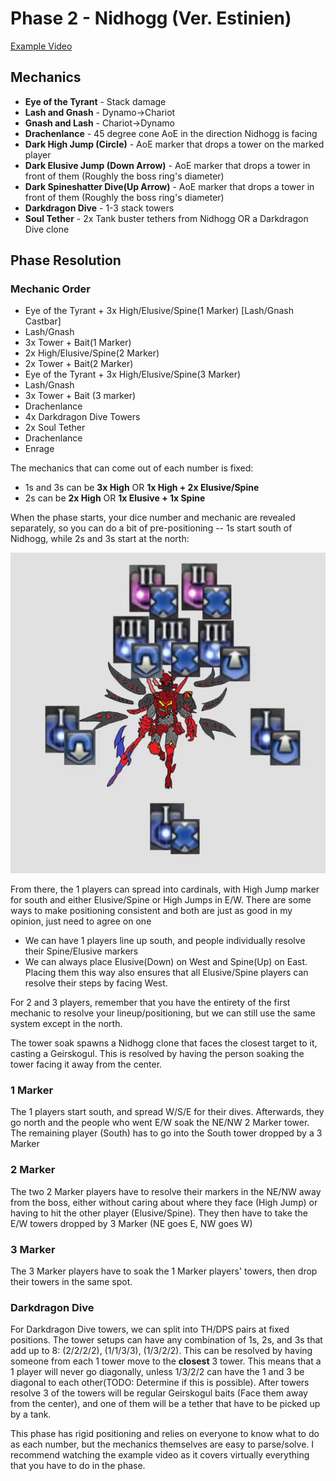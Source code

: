 # Phase 2 - Nidhogg (Ver. Estinien)

[Example Video](https://www.youtube.com/watch?v=JQr73hyralc)

## Mechanics

* **Eye of the Tyrant** - Stack damage
* **Lash and Gnash** - Dynamo->Chariot
* **Gnash and Lash** - Chariot->Dynamo
* **Drachenlance** - 45 degree cone AoE in the direction Nidhogg is facing
* **Dark High Jump (Circle)** - AoE marker that drops a tower on the marked player
* **Dark Elusive Jump (Down Arrow)** - AoE marker that drops a tower in front of them (Roughly the boss ring's diameter)
* **Dark Spineshatter Dive(Up Arrow)** - AoE marker that drops a tower in front of them (Roughly the boss ring's diameter)
* **Darkdragon Dive** - 1-3 stack towers
* **Soul Tether** - 2x Tank buster tethers from Nidhogg OR a Darkdragon Dive clone

## Phase Resolution

### Mechanic Order
* Eye of the Tyrant + 3x High/Elusive/Spine(1 Marker) [Lash/Gnash Castbar]
* Lash/Gnash
* 3x Tower + Bait(1 Marker)
* 2x High/Elusive/Spine(2 Marker)
* 2x Tower + Bait(2 Marker)
* Eye of the Tyrant + 3x High/Elusive/Spine(3 Marker)
* Lash/Gnash
* 3x Tower + Bait (3 marker)
* Drachenlance
* 4x Darkdragon Dive Towers
* 2x Soul Tether
* Drachenlance
* Enrage

The mechanics that can come out of each number is fixed:
* 1s and 3s can be **3x High** OR **1x High + 2x Elusive/Spine**
* 2s can be **2x High** OR **1x Elusive + 1x Spine**

When the phase starts, your dice number and mechanic are revealed separately, so you can do a bit of pre-positioning -- 1s start south of Nidhogg, while 2s and 3s start at the north:

![Starting spots for dice](/img/dice-pos.png)

From there, the 1 players can spread into cardinals, with High Jump marker for south and either Elusive/Spine or High Jumps in E/W. There are some ways to make positioning consistent and both are just as good in my opinion, just need to agree on one

* We can have 1 players line up south, and people individually resolve their Spine/Elusive markers
* We can always place Elusive(Down) on West and Spine(Up) on East. Placing them this way also ensures that all Elusive/Spine players can resolve their steps by facing West.

For 2 and 3 players, remember that you have the entirety of the first mechanic to resolve your lineup/positioning, but we can still use the same system except in the north.

The tower soak spawns a Nidhogg clone that faces the closest target to it, casting a Geirskogul. This is resolved by having the person soaking the tower facing it away from the center.

### 1 Marker
The 1 players start south, and spread W/S/E for their dives. Afterwards, they go north and the people who went E/W soak the NE/NW 2 Marker tower. The remaining player (South) has to go into the South tower dropped by a 3 Marker

### 2 Marker
The two 2 Marker players have to resolve their markers in the NE/NW away from the boss, either without caring about where they face (High Jump) or having to hit the other player (Elusive/Spine). They then have to take the E/W towers dropped by 3 Marker (NE goes E, NW goes W)

### 3 Marker
The 3 Marker players have to soak the 1 Marker players' towers, then drop their towers in the same spot.

### Darkdragon Dive

For Darkdragon Dive towers, we can split into TH/DPS pairs at fixed positions. The tower setups can have any combination of 1s, 2s, and 3s that add up to 8: (2/2/2/2), (1/1/3/3), (1/3/2/2). This can be resolved by having someone from each 1 tower move to the **closest** 3 tower. This means that a 1 player will never go diagonally, unless 1/3/2/2 can have the 1 and 3 be diagonal to each other(TODO: Determine if this is possible). After towers resolve 3 of the towers will be regular Geirskogul baits (Face them away from the center), and one of them will be a tether that have to be picked up by a tank. 

This phase has rigid positioning and relies on everyone to know what to do as each number, but the mechanics themselves are easy to parse/solve. I recommend watching the example video as it covers virtually everything that you have to do in the phase.